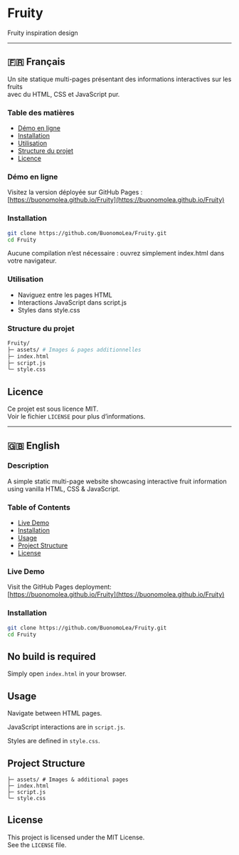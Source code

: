 # Fruity
Fruity inspiration design

---

## 🇫🇷 Français

Un site statique multi-pages présentant des informations interactives sur les fruits  
avec du HTML, CSS et JavaScript pur.

### Table des matières

- [Démo en ligne](###démo-en-ligne)  
- [Installation](###installation)  
- [Utilisation](###utilisation)  
- [Structure du projet](###structure-du-projet)  
- [Licence](###licence)  

### Démo en ligne

Visitez la version déployée sur GitHub Pages :  
          [https://buonomolea.github.io/Fruity](https://buonomolea.github.io/Fruity)

### Installation

```bash
git clone https://github.com/BuonomoLea/Fruity.git
cd Fruity
```
Aucune compilation n’est nécessaire : ouvrez simplement index.html dans votre navigateur.

### Utilisation 

- Naviguez entre les pages HTML
- Interactions JavaScript dans script.js
- Styles dans style.css

### Structure du projet

```bash
Fruity/
├─ assets/ # Images & pages additionnelles
├─ index.html
├─ script.js
└─ style.css
```

## Licence

Ce projet est sous licence MIT.  
Voir le fichier `LICENSE` pour plus d’informations.

---

## 🇬🇧 English

### Description

A simple static multi-page website showcasing interactive fruit information using vanilla HTML, CSS & JavaScript.

### Table of Contents

- [Live Demo](#live-demo)
- [Installation](#installation)
- [Usage](#usage)
- [Project Structure](#project-structure)
- [License](#license)

### Live Demo

Visit the GitHub Pages deployment:  
          [https://buonomolea.github.io/Fruity](https://buonomolea.github.io/Fruity)

### Installation

```bash
git clone https://github.com/BuonomoLea/Fruity.git
cd Fruity
```
## No build is required

Simply open `index.html` in your browser.

## Usage

Navigate between HTML pages.

JavaScript interactions are in `script.js`.

Styles are defined in `style.css`.

## Project Structure

```Fruity/
├─ assets/ # Images & additional pages
├─ index.html
├─ script.js
└─ style.css
```

## License

This project is licensed under the MIT License.  
See the `LICENSE` file.

